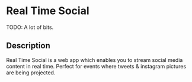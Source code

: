 # Real Time Social
TODO: A lot of bits.
## Description
Real Time Social is a web app which enables you to stream social media content in real time.
Perfect for events where tweets & instagram pictures are being projected.
